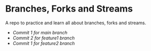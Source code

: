 # Branches, Forks and Streams

A repo to practice and learn all about branches, forks and streams.  

- *Commit 1 for main branch*
- *Commit 2 for feature1 branch*
- *Commit 1 for feature2 branch*  